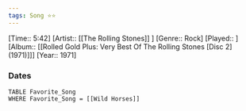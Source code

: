 ```yaml
---
tags: Song ⭐⭐ 
---
```

[Time:: 5:42]
[Artist:: [[The Rolling Stones]] ]
[Genre:: Rock]
[Played:: ]
[Album:: [[Rolled Gold Plus: Very Best Of The Rolling Stones [Disc 2] (1971)]]]
[Year:: 1971]
### Dates
````dataview
TABLE Favorite_Song
WHERE Favorite_Song = [[Wild Horses]]
````